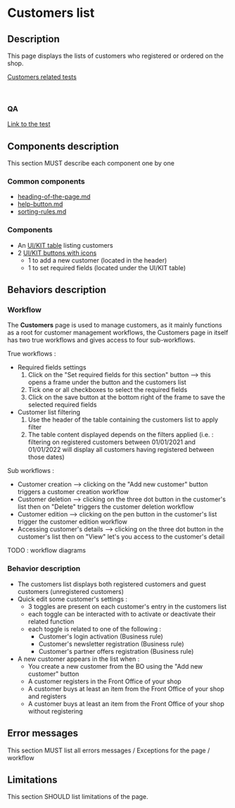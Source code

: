 # Customers list



## Description

This page displays the lists of customers who registered or ordered on the shop.

[Customers related tests](https://build.prestashop-project.org/test-scenarios/scenarios/core/functional/bo/customers.html)

<figure><img src="../../../../../../.gitbook/assets/Capture d’écran 2022-10-07 à 11.26.14.png" alt=""><figcaption></figcaption></figure>

### QA&#x20;

[Link to the test](https://build.prestashop-project.org/test-scenarios/scenarios/core/functional/bo/customers.html)

## Components description

This section MUST describe each component one by one

### Common components

* [heading-of-the-page.md](../../../../common-components/heading-of-the-page.md "mention")
* [help-button.md](../../../../common-components/help-button.md "mention")
* [sorting-rules.md](../../../../common-components/sorting-rules.md "mention")

### Components

* An [UI/KIT table](https://build.prestashop-project.org/prestashop-ui-kit/?path=/story/tables--with-filters) listing customers
* 2 [UI/KIT buttons with icons](https://build.prestashop-project.org/prestashop-ui-kit/?path=/story/buttons--buttons-with-icons)
  * 1 to add a new customer (located in the header)
  * 1 to set required fields (located under the UI/KIT table)

## Behaviors description

### Workflow

The **Customers** page is used to manage customers, as it mainly functions as a root for customer management workflows, the Customers page in itself has two true workflows and gives access to four sub-workflows.

True workflows :&#x20;

* Required fields settings
  1. Click on the "Set required fields for this section" button --> this opens a frame under the button and the customers list
  2. Tick one or all checkboxes to select the required fields
  3. Click on the save button at the bottom right of the frame to save the selected required fields
* Customer list filtering
  1. Use the header of the table containing the customers list to apply filter
  2. The table content displayed depends on the filters applied (i.e. : filtering on registered customers between 01/01/2021 and 01/01/2022 will display all customers having registered between those dates)

Sub workflows :&#x20;

* Customer creation --> clicking on the "Add new customer" button triggers a customer creation workflow
* Customer deletion --> clicking on the three dot button in the customer's list then on "Delete" triggers the customer deletion workflow
* Customer edition --> clicking on the pen button in the customer's list trigger the customer edition workflow
* Accessing customer's details --> clicking on the three dot button in the customer's list then on "View" let's you access to the customer's detail

TODO : workflow diagrams

### Behavior description

* The customers list displays both registered customers and guest customers (unregistered customers)
* Quick edit some customer's settings :&#x20;
  * 3 toggles are present on each customer's entry in the customers list
  * each toggle can be interacted with to activate or deactivate their related function
  * each toggle is related to one of the following :
    * Customer's login activation (Business rule)
    * Customer's newsletter registration (Business rule)
    * Customer's partner offers registration (Business rule)
* A new customer appears in the list when :&#x20;
  * You create a new customer from the BO using the "Add new customer" button
  * A customer registers in the Front Office of your shop
  * A customer buys at least an item from the Front Office of your shop and registers
  * A customer buys at least an item from the Front Office of your shop without registering

## Error messages

This section MUST list all errors messages / Exceptions for the page / workflow

## Limitations

This section SHOULD list limitations of the page.
